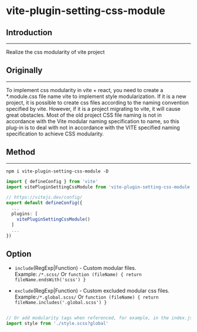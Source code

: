 # vite-plugin-setting-css-module
## Introduction
-------
Realize the css modularity of vite project

## Originally
-------
To implement css modularity in vite + react, you need to create a *.module.css file name vite to implement style modularization.
If it is a new project, it is possible to create css files according to the naming convention specified by vite. However, if it is a project migrating to vite, it will cause great obstacles.
Most of the old project CSS file naming is not in accordance with the Vite modular naming specification to name, so this plug-in is to deal with not in accordance with the VITE specified naming specification to achieve CSS modularity.

## Method
-------
```
npm i vite-plugin-setting-css-module -D
```

```typescript
import { defineConfig } from 'vite'
import vitePluginSettingCssModule from 'vite-plugin-setting-css-module';

// https://vitejs.dev/config/
export default defineConfig({
  ...
  plugins: [
    vitePluginSettingCssModule()
  ]
  ...
})
```

## Option
- `include`(RegExp|Function) - Custom modular files.   
Example: `/*.scss/` Or `function (fileName) { return fileName.endsWith('scss') }`

- `exclude`(RegExp|Function) - Custom excluded modular css files.  
Example:`/*.global.scss/` Or `function (fileName) { return fileName.includes('.global.scss') }`


```typescript

// Or add modularity tags when referenced, for example, in the index.js file
import style from './style.scss?global'

```